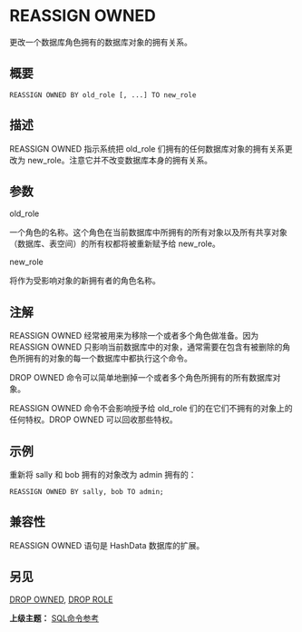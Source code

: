 # REASSIGN OWNED

更改一个数据库角色拥有的数据库对象的拥有关系。

## 概要

```
REASSIGN OWNED BY old_role [, ...] TO new_role
```

## 描述

REASSIGN OWNED 指示系统把 old\_role 们拥有的任何数据库对象的拥有关系更改为 new\_role。注意它并不改变数据库本身的拥有关系。

## 参数

old\_role

一个角色的名称。这个角色在当前数据库中所拥有的所有对象以及所有共享对象（数据库、表空间）的所有权都将被重新赋予给 new\_role。

new\_role

将作为受影响对象的新拥有者的角色名称。

## 注解

REASSIGN OWNED 经常被用来为移除一个或者多个角色做准备。因为 REASSIGN OWNED 只影响当前数据库中的对象，通常需要在包含有被删除的角色所拥有的对象的每一个数据库中都执行这个命令。

DROP OWNED 命令可以简单地删掉一个或者多个角色所拥有的所有数据库对象。

REASSIGN OWNED 命令不会影响授予给 old\_role 们的在它们不拥有的对象上的任何特权。DROP OWNED 可以回收那些特权。

## 示例

重新将 sally 和 bob 拥有的对象改为 admin 拥有的：

```
REASSIGN OWNED BY sally, bob TO admin;
```

## 兼容性

REASSIGN OWNED 语句是 HashData 数据库的扩展。

## 另见

[DROP OWNED](./drop-owned.md), [DROP ROLE](./drop-role.md)

**上级主题：** [SQL命令参考](./README.md)

